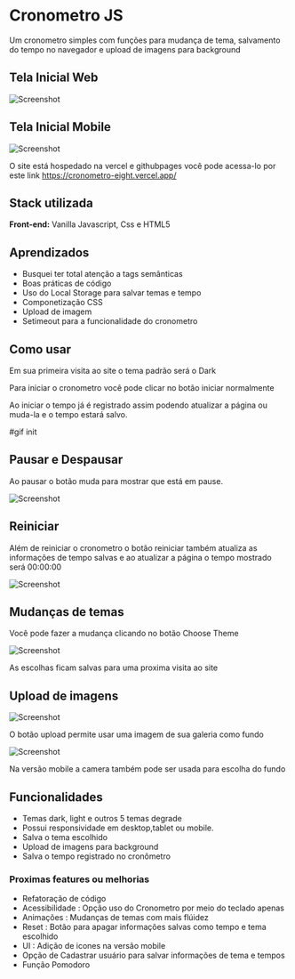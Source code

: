 # Cronometro JS

Um cronometro simples com funções para mudança de tema, salvamento do tempo no navegador e upload de imagens para background

## Tela Inicial Web

![Screenshot](./readme/img/init.gif)

## Tela Inicial Mobile

![Screenshot](./readme/img/mobile.png)

O site está hospedado na vercel e githubpages você pode acessa-lo por este link https://cronometro-eight.vercel.app/

## Stack utilizada

**Front-end:** Vanilla Javascript, Css e HTML5

## Aprendizados

- Busquei ter total atenção a tags semânticas
- Boas práticas de código
- Uso do Local Storage para salvar temas e tempo
- Componetização CSS
- Upload de imagem
- Setimeout para a funcionalidade do cronometro

## Como usar

Em sua primeira visita ao site o tema padrão será o Dark

Para iniciar o cronometro você pode clicar no botão iniciar normalmente

Ao iniciar o tempo já é registrado assim podendo atualizar a página ou muda-la e o tempo estará salvo.

#gif init

## Pausar e Despausar

Ao pausar o botão muda para mostrar que está em pause.

![Screenshot](./readme/img/pause.gif)

## Reiniciar

Além de reiniciar o cronometro o botão reiniciar também atualiza as informações de tempo salvas e ao atualizar a página o tempo mostrado será 00:00:00

![Screenshot](./readme/img/restart.gif)

## Mudanças de temas

Você pode fazer a mudança clicando no botão Choose Theme

![Screenshot](./readme/img/theme.gif)

As escolhas ficam salvas para uma proxima visita ao site

## Upload de imagens

![Screenshot](./readme/img/upload.png)

O botão upload permite usar uma imagem de sua galeria como fundo

![Screenshot](./readme/img/mobile_upload.png)

Na versão mobile a camera também pode ser usada para escolha do fundo

## Funcionalidades

- Temas dark, light e outros 5 temas degrade
- Possui responsividade em desktop,tablet ou mobile.
- Salva o tema escolhido
- Upload de imagens para background
- Salva o tempo registrado no cronômetro

### Proximas features ou melhorias

- Refatoração de código
- Acessibilidade : Opção uso do Cronometro por meio do teclado apenas
- Animações : Mudanças de temas com mais flúidez
- Reset : Botão para apagar informações salvas como tempo e tema escolhido
- UI : Adição de icones na versão mobile
- Opção de Cadastrar usuário para salvar informações de tema e tempos
- Função Pomodoro
